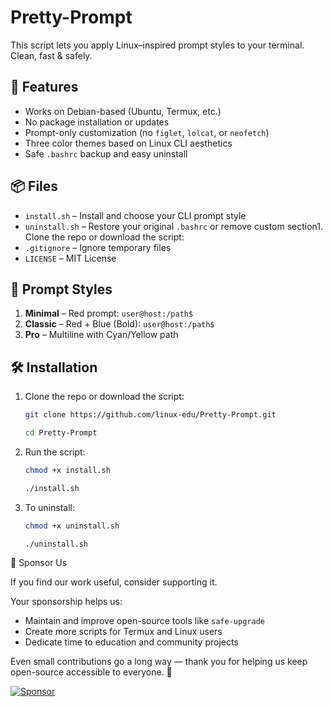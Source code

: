 # Pretty-Prompt

This script lets you apply Linux–inspired prompt styles to your terminal. Clean, fast & safely.

## 🎯 Features

- Works on Debian-based (Ubuntu, Termux, etc.)
- No package installation or updates
- Prompt-only customization (no `figlet`, `lolcat`, or `neofetch`)
- Three color themes based on Linux CLI aesthetics
- Safe `.bashrc` backup and easy uninstall

## 📦 Files

- `install.sh` – Install and choose your CLI prompt style
- `uninstall.sh` – Restore your original `.bashrc` or remove custom section1. Clone the repo or download the script:
- `.gitignore` – Ignore temporary files
- `LICENSE` – MIT License

## 🎨 Prompt Styles

1. **Minimal** – Red prompt: `user@host:/path$`
2. **Classic** – Red + Blue (Bold): `user@host:/path$`
3. **Pro** – Multiline with Cyan/Yellow path

## 🛠️ Installation

1. Clone the repo or download the script:
   ```bash
   git clone https://github.com/linux-edu/Pretty-Prompt.git
   
   cd Pretty-Prompt
   ```

3. Run the script:

   ```bash
   chmod +x install.sh

   ./install.sh
   ```
   
4. To uninstall:
   
   ```bash
   chmod +x uninstall.sh

   ./uninstall.sh
   ```

💖 Sponsor Us

If you find our work useful, consider supporting it.

Your sponsorship helps us:
- Maintain and improve open-source tools like `safe-upgrade`
- Create more scripts for Termux and Linux users
- Dedicate time to education and community projects

Even small contributions go a long way — thank you for helping us keep open-source accessible to everyone. 🙏

[![Sponsor](https://img.shields.io/badge/sponsor-%E2%9D%A4-yellow?logo=github)](https://github.com/sponsors/linux-edu)



